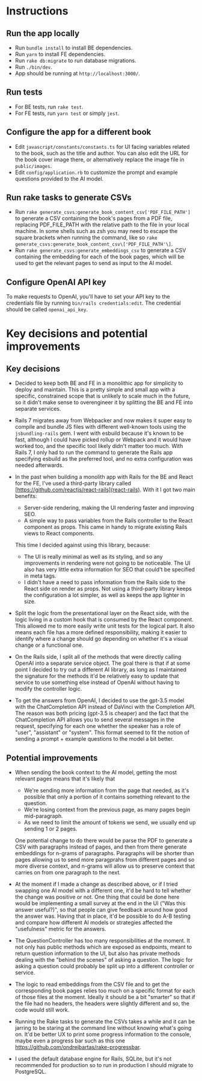# Instructions

## Run the app locally

- Run `bundle install` to install BE dependencies.
- Run `yarn` to install FE dependencies.
- Run `rake db:migrate` to run database migrations.
- Run `./bin/dev`.
- App should be running at `http://localhost:3000/`.

## Run tests

- For BE tests, run `rake test`.
- For FE tests, run `yarn test` or simply `jest`.

## Configure the app for a different book

- Edit `javascript/constants/constants.ts` for UI facing variables related to the book, such as the title and author. You can also edit the URL for the book cover image there, or alternatively replace the image file in `public/images`.
- Edit `config/application.rb` to customize the prompt and example questions provided to the AI model.

## Run rake tasks to generate CSVs

- Run `rake generate_csvs:generate_book_content_csv['PDF_FILE_PATH']` to generate a CSV containing the book's pages from a PDF file, replacing PDF_FILE_PATH with the relative path to the file in your local machine. In some shells such as zsh you may need to escape the square brackets when running the command, like so
  `rake generate_csvs:generate_book_content_csv\['PDF_FILE_PATH'\]`.
- Run `rake generate_csvs:generate_embeddings_csv` to generate a CSV containing the embedding for each of the book pages, which will be used to get the relevant pages to send as input to the AI model.

## Configure OpenAI API key

To make requests to OpenAI, you'll have to set your API key to the credentials file by running `bin/rails credentials:edit`. The credential should be called `openai_api_key`.

# Key decisions and potential improvements

## Key decisions

- Decided to keep both BE and FE in a monolithic app for simplicity to deploy and maintain. This is a pretty simple and small app with a specific, constrained scope that is unlikely to scale much in the future, so it didn't make sense to overengineer it by splitting the BE and FE into separate services.
- Rails 7 migrates away from Webpacker and now makes it super easy to compile and bundle JS files with different well-known tools using the `jsbundling-rails` gem. I went with esbuild because it's known to be fast, although I could have picked rollup or Webpack and it would have worked too, and the specific tool likely didn't matter too much. With Rails 7, I only had to run the command to generate the Rails app specifying esbuild as the preferred tool, and no extra configuration was needed afterwards.
- In the past when building a monolith app with Rails for the BE and React for the FE, I've used a third-party library called [https://github.com/reactjs/react-rails](react-rails). With it I got two main benefits:

  - Server-side rendering, making the UI rendering faster and improving SEO.
  - A simple way to pass variables from the Rails controller to the React component as props. This came in handy to migrate existing Rails views to React components.

  This time I decided against using this library, because:

  - The UI is really minimal as well as its styling, and so any improvements in rendering were not going to be noticeable. The UI also has very little extra information for SEO that could't be specified in meta tags.
  - I didn't have a need to pass information from the Rails side to the React side on render as props.
    Not using a third-party library keeps the configuration a lot simpler, as well as keeps the app lighter in size.

- Split the logic from the presentational layer on the React side, with the logic living in a custom hook that is consumed by the React component. This allowed me to more easily write unit tests for the logical part. It also means each file has a more defined responsibility, making it easier to identify where a change should go depending on whether it's a visual change or a functional one.
- On the Rails side, I split all of the methods that were directly calling OpenAI into a separate service object. The goal there is that if at some point I decided to try out a different AI library, as long as I maintained the signature for the methods it'd be relatively easy to update that service to use something else instead of OpenAI without having to modify the controller logic.
- To get the answers from OpenAI, I decided to use the gpt-3.5 model with the ChatCompletion API instead of DaVinci with the Completion API. The reason was both pricing (gpt-3.5 is cheaper) and the fact that the ChatCompletion API allows you to send several messages in the request, specifying for each one whether the speaker has a role of "user", "assistant" or "system". This format seemed to fit the notion of sending a prompt + example questions to the model a bit better.

## Potential improvements

- When sending the book context to the AI model, getting the most relevant pages means that it's likely that

  - We're sending more information from the page that needed, as it's possible that only a portion of it contains something relevant to the question.
  - We're losing context from the previous page, as many pages begin mid-paragraph.
  - As we need to limit the amount of tokens we send, we usually end up sending 1 or 2 pages.

  One potential change to do there would be parse the PDF to generate a CSV with paragraphs instead of pages, and then from there generate embeddings for n-grams of paragraphs. Paragraphs will be shorter than pages allowing us to send more paragprahs from different pages and so more diverse context, and n-grams will allow us to preserve context that carries on from one paragraph to the next.

- At the moment if I made a change as described above, or if I tried swapping one AI model with a different one, it'd be hard to tell whether the change was positive or not. One thing that could be done here would be implementing a small survey at the end in the UI ("Was this answer useful?)", so that people can give feedback around how good the answer was. Having that in place, it'd be possible to do A-B testing and compare how different AI models or strategies affected the "usefulness" metric for the answers.
- The QuestionController has too many responsibilities at the moment. It not only has public methods which are exposed as endpoints, meant to return question information to the UI, but also has private methods dealing with the "behind the scenes" of asking a question. The logic for asking a question could probably be split up into a different controller or service.
- The logic to read embeddings from the CSV file and to get the corresponding book pages relies too much on a specific format for each of those files at the moment. Ideally it should be a bit "smarter" so that if the file had no headers, the headers were slightly different and so, the code would still work.
- Running the Rake tasks to generate the CSVs takes a while and it can be jarring to be staring at the command line without knowing what's going on. It'd be better UX to print some progress information to the console, maybe even a progress bar such as this one https://github.com/ondrejbartas/rake-progressbar.
- I used the default database engine for Rails, SQLite, but it's not recommended for production so to run in production I should migrate to PostgreSQL.
